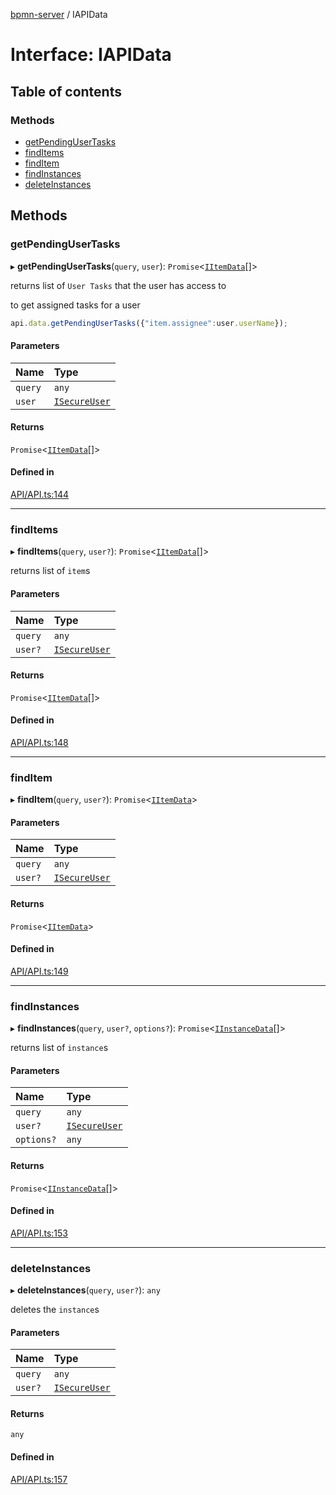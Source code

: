 [bpmn-server](../readme.md) / IAPIData

# Interface: IAPIData

## Table of contents

### Methods

- [getPendingUserTasks](IAPIData.md#getpendingusertasks)
- [findItems](IAPIData.md#finditems)
- [findItem](IAPIData.md#finditem)
- [findInstances](IAPIData.md#findinstances)
- [deleteInstances](IAPIData.md#deleteinstances)

## Methods

### getPendingUserTasks

▸ **getPendingUserTasks**(`query`, `user`): `Promise`\<[`IItemData`](IItemData.md)[]\>

returns list of `User Tasks` that the user has access to

to get assigned tasks for a user

```ts
api.data.getPendingUserTasks({"item.assignee":user.userName});
```

#### Parameters

| Name | Type |
| :------ | :------ |
| `query` | `any` |
| `user` | [`ISecureUser`](ISecureUser.md) |

#### Returns

`Promise`\<[`IItemData`](IItemData.md)[]\>

#### Defined in

[API/API.ts:144](https://github.com/bpmnServer/bpmn-server/blob/40582af/src/API/API.ts#L144)

___

### findItems

▸ **findItems**(`query`, `user?`): `Promise`\<[`IItemData`](IItemData.md)[]\>

returns list of `item`s

#### Parameters

| Name | Type |
| :------ | :------ |
| `query` | `any` |
| `user?` | [`ISecureUser`](ISecureUser.md) |

#### Returns

`Promise`\<[`IItemData`](IItemData.md)[]\>

#### Defined in

[API/API.ts:148](https://github.com/bpmnServer/bpmn-server/blob/40582af/src/API/API.ts#L148)

___

### findItem

▸ **findItem**(`query`, `user?`): `Promise`\<[`IItemData`](IItemData.md)\>

#### Parameters

| Name | Type |
| :------ | :------ |
| `query` | `any` |
| `user?` | [`ISecureUser`](ISecureUser.md) |

#### Returns

`Promise`\<[`IItemData`](IItemData.md)\>

#### Defined in

[API/API.ts:149](https://github.com/bpmnServer/bpmn-server/blob/40582af/src/API/API.ts#L149)

___

### findInstances

▸ **findInstances**(`query`, `user?`, `options?`): `Promise`\<[`IInstanceData`](IInstanceData.md)[]\>

returns list of `instance`s

#### Parameters

| Name | Type |
| :------ | :------ |
| `query` | `any` |
| `user?` | [`ISecureUser`](ISecureUser.md) |
| `options?` | `any` |

#### Returns

`Promise`\<[`IInstanceData`](IInstanceData.md)[]\>

#### Defined in

[API/API.ts:153](https://github.com/bpmnServer/bpmn-server/blob/40582af/src/API/API.ts#L153)

___

### deleteInstances

▸ **deleteInstances**(`query`, `user?`): `any`

deletes the `instance`s

#### Parameters

| Name | Type |
| :------ | :------ |
| `query` | `any` |
| `user?` | [`ISecureUser`](ISecureUser.md) |

#### Returns

`any`

#### Defined in

[API/API.ts:157](https://github.com/bpmnServer/bpmn-server/blob/40582af/src/API/API.ts#L157)
